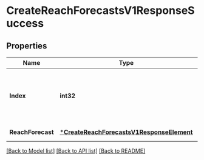 # CreateReachForecastsV1ResponseSuccess

## Properties
Name | Type | Description | Notes
------------ | ------------- | ------------- | -------------
**Index** | **int32** | This is the index of the corresponding request element in the request payload. | [default to null]
**ReachForecast** | [***CreateReachForecastsV1ResponseElement**](CreateReachForecastsV1ResponseElement.md) |  | [default to null]

[[Back to Model list]](../README.md#documentation-for-models) [[Back to API list]](../README.md#documentation-for-api-endpoints) [[Back to README]](../README.md)


